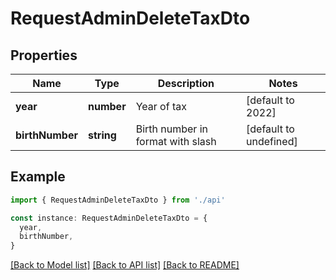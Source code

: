 # RequestAdminDeleteTaxDto

## Properties

| Name            | Type       | Description                       | Notes                  |
| --------------- | ---------- | --------------------------------- | ---------------------- |
| **year**        | **number** | Year of tax                       | [default to 2022]      |
| **birthNumber** | **string** | Birth number in format with slash | [default to undefined] |

## Example

```typescript
import { RequestAdminDeleteTaxDto } from './api'

const instance: RequestAdminDeleteTaxDto = {
  year,
  birthNumber,
}
```

[[Back to Model list]](../README.md#documentation-for-models) [[Back to API list]](../README.md#documentation-for-api-endpoints) [[Back to README]](../README.md)
